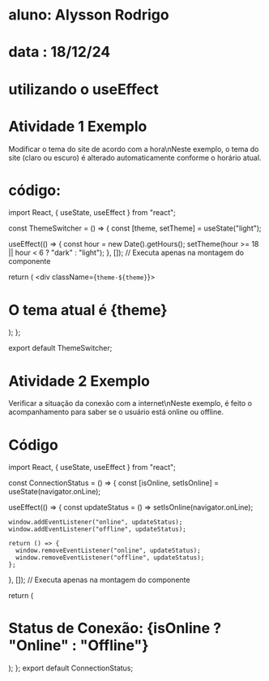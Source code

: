 # aluno: Alysson Rodrigo 
# data : 18/12/24

# utilizando o useEffect


# Atividade 1 Exemplo  
 Modificar o tema do site de acordo com a hora\nNeste exemplo, o tema do site (claro ou escuro) é alterado automaticamente conforme o horário atual.

# código:

import React, { useState, useEffect } from "react";

const ThemeSwitcher = () => {
  const [theme, setTheme] = useState("light");

  useEffect(() => {
    const hour = new Date().getHours();
    setTheme(hour >= 18 || hour < 6 ? "dark" : "light");
  }, []); // Executa apenas na montagem do componente

  return (
    <div className={`theme-${theme}`}>
      <h1>O tema atual é {theme}</h1>
    </div>
  );
};

export default ThemeSwitcher;

# Atividade 2 Exemplo  

 Verificar a situação da conexão com a internet\nNeste exemplo, é feito o acompanhamento para saber se o usuário está online ou offline.

 # Código 

 import React, { useState, useEffect } from "react";

const ConnectionStatus = () => {
  const [isOnline, setIsOnline] = useState(navigator.onLine);

  useEffect(() => {
    const updateStatus = () => setIsOnline(navigator.onLine);

    window.addEventListener("online", updateStatus);
    window.addEventListener("offline", updateStatus);

    return () => {
      window.removeEventListener("online", updateStatus);
      window.removeEventListener("offline", updateStatus);
    };
  }, []); // Executa apenas na montagem do componente

  return (
    <div>
      <h1>Status de Conexão: {isOnline ? "Online" : "Offline"}</h1>
    </div>
  );
};
export default ConnectionStatus;